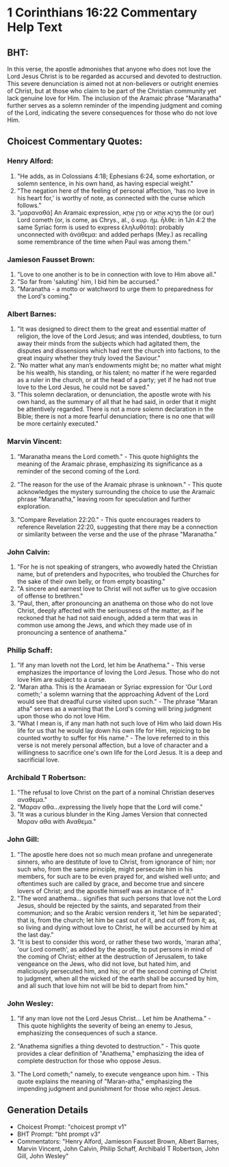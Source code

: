 # 1 Corinthians 16:22 Commentary Help Text

## BHT:
In this verse, the apostle admonishes that anyone who does not love the Lord Jesus Christ is to be regarded as accursed and devoted to destruction. This severe denunciation is aimed not at non-believers or outright enemies of Christ, but at those who claim to be part of the Christian community yet lack genuine love for Him. The inclusion of the Aramaic phrase "Maranatha" further serves as a solemn reminder of the impending judgment and coming of the Lord, indicating the severe consequences for those who do not love Him.

## Choicest Commentary Quotes:
### Henry Alford:
1. "He adds, as in Colossians 4:18; Ephesians 6:24, some exhortation, or solemn sentence, in his own hand, as having especial weight."
2. "The negation here of the feeling of personal affection, 'has no love in his heart for,' is worthy of note, as connected with the curse which follows."
3. "μαραναθά] An Aramaic expression, מָרַן אֲתָא or מָרָנָא אֲתָא the (or our) Lord cometh (or, is come, as Chrys., al., ὁ κυρ. ἡμ. ἦλθε: in 1Jn 4:2 the same Syriac form is used to express ἐληλυθότα): probably unconnected with ἀνάθεμα: and added perhaps (Mey.) as recalling some remembrance of the time when Paul was among them."

### Jamieson Fausset Brown:
1. "Love to one another is to be in connection with love to Him above all."
2. "So far from 'saluting' him, I bid him be accursed."
3. "Maranatha - a motto or watchword to urge them to preparedness for the Lord's coming."

### Albert Barnes:
1. "It was designed to direct them to the great and essential matter of religion, the love of the Lord Jesus; and was intended, doubtless, to turn away their minds from the subjects which had agitated them, the disputes and dissensions which had rent the church into factions, to the great inquiry whether they truly loved the Saviour."
2. "No matter what any man’s endowments might be; no matter what might be his wealth, his standing, or his talent; no matter if he were regarded as a ruler in the church, or at the head of a party; yet if he had not true love to the Lord Jesus, he could not be saved."
3. "This solemn declaration, or denunciation, the apostle wrote with his own hand, as the summary of all that he had said, in order that it might be attentively regarded. There is not a more solemn declaration in the Bible; there is not a more fearful denunciation; there is no one that will be more certainly executed."

### Marvin Vincent:
1. "Maranatha means the Lord cometh." - This quote highlights the meaning of the Aramaic phrase, emphasizing its significance as a reminder of the second coming of the Lord.

2. "The reason for the use of the Aramaic phrase is unknown." - This quote acknowledges the mystery surrounding the choice to use the Aramaic phrase "Maranatha," leaving room for speculation and further exploration.

3. "Compare Revelation 22:20." - This quote encourages readers to reference Revelation 22:20, suggesting that there may be a connection or similarity between the verse and the use of the phrase "Maranatha."

### John Calvin:
1. "For he is not speaking of strangers, who avowedly hated the Christian name, but of pretenders and hypocrites, who troubled the Churches for the sake of their own belly, or from empty boasting."
2. "A sincere and earnest love to Christ will not suffer us to give occasion of offense to brethren."
3. "Paul, then, after pronouncing an anathema on those who do not love Christ, deeply affected with the seriousness of the matter, as if he reckoned that he had not said enough, added a term that was in common use among the Jews, and which they made use of in pronouncing a sentence of anathema."

### Philip Schaff:
1. "If any man loveth not the Lord, let him be Anathema." - This verse emphasizes the importance of loving the Lord Jesus. Those who do not love Him are subject to a curse.
2. "Maran atha. This is the Aramaean or Syriac expression for 'Our Lord cometh;' a solemn warning that the approaching Advent of the Lord would see that dreadful curse visited upon such." - The phrase "Maran atha" serves as a warning that the Lord's coming will bring judgment upon those who do not love Him.
3. "What I mean is, if any man hath not such love of Him who laid down His life for us that he would lay down his own life for Him, rejoicing to be counted worthy to suffer for His name." - The love referred to in this verse is not merely personal affection, but a love of character and a willingness to sacrifice one's own life for the Lord Jesus. It is a deep and sacrificial love.

### Archibald T Robertson:
1. "The refusal to love Christ on the part of a nominal Christian deserves αναθεμα."
2. "Μαραν αθα...expressing the lively hope that the Lord will come."
3. "It was a curious blunder in the King James Version that connected Μαραν αθα with Αναθεμα."

### John Gill:
1. "The apostle here does not so much mean profane and unregenerate sinners, who are destitute of love to Christ, from ignorance of him; nor such who, from the same principle, might persecute him in his members, for such are to be even prayed for, and wished well unto; and oftentimes such are called by grace, and become true and sincere lovers of Christ; and the apostle himself was an instance of it."
2. "The word anathema... signifies that such persons that love not the Lord Jesus, should be rejected by the saints, and separated from their communion; and so the Arabic version renders it, 'let him be separated'; that is, from the church; let him be cast out of it, and cut off from it; as, so living and dying without love to Christ, he will be accursed by him at the last day."
3. "It is best to consider this word, or rather these two words, 'maran atha', 'our Lord cometh', as added by the apostle, to put persons in mind of the coming of Christ; either at the destruction of Jerusalem, to take vengeance on the Jews, who did not love, but hated him, and maliciously persecuted him, and his; or of the second coming of Christ to judgment, when all the wicked of the earth shall be accursed by him, and all such that love him not will be bid to depart from him."

### John Wesley:
1. "If any man love not the Lord Jesus Christ... Let him be Anathema." - This quote highlights the severity of being an enemy to Jesus, emphasizing the consequences of such a stance.

2. "Anathema signifies a thing devoted to destruction." - This quote provides a clear definition of "Anathema," emphasizing the idea of complete destruction for those who oppose Jesus.

3. "The Lord cometh;" namely, to execute vengeance upon him. - This quote explains the meaning of "Maran-atha," emphasizing the impending judgment and punishment for those who reject Jesus.


## Generation Details
- Choicest Prompt: "choicest prompt v1"
- BHT Prompt: "bht prompt v3"
- Commentators: "Henry Alford, Jamieson Fausset Brown, Albert Barnes, Marvin Vincent, John Calvin, Philip Schaff, Archibald T Robertson, John Gill, John Wesley"
